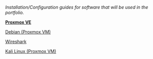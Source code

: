 *Installation/Configuration guides for software that will be used in the portfolio.*

[**Proxmox VE** ](https://github.com/sapan322/Raman-Cybersecurity-Portfolio/tree/main/Installation%20Configuration%20%20Guides/Proxmox%20VE)

[Debian (Proxmox VM)](https://github.com/sapan322/Raman-Cybersecurity-Portfolio/tree/main/Installation%20Configuration%20%20Guides/Debian%20(Proxmox%20VM))

[Wireshark](https://github.com/sapan322/Raman-Cybersecurity-Portfolio/tree/main/Installation%20Configuration%20%20Guides/Wireshark)

[Kali Linux (Proxmox VM)](https://github.com/sapan322/Raman-Cybersecurity-Portfolio/tree/main/Installation%20Configuration%20%20Guides/Kali%20Linux%20(Proxmox%20VM))


<!---INSTALLATION TEMPLATE
# Description

## Hardware Setup  

## Laptop Preparation  

## Installation Preparation  

## Installation Process  
1. 

2.
     
3. 

## Lessons Learned  
- 
-   
---

--- --->

<!--- CONFIGURATION TEMPLATE
# Description:  


**Contents:**


--- --->

<!--- CONFIGURATION STEP

## NAME  

DESCRIPTION

### Steps:  

- STEP 1
- STEP 2
- STEP 3

### Lessons Learned:  
- LESSON 1  
- LESSON 2
- LESSON 3

---
--- --->
